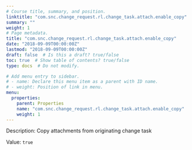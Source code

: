 ```yaml
---
# Course title, summary, and position.
linktitle: "com.snc.change_request.rl.change_task.attach.enable_copy"
summary: ""
weight: 1
# Page metadata.
title: "com.snc.change_request.rl.change_task.attach.enable_copy"
date: "2018-09-09T00:00:00Z"
lastmod: "2018-09-09T00:00:00Z"
draft: false  # Is this a draft? true/false
toc: true  # Show table of contents? true/false
type: docs  # Do not modify.

# Add menu entry to sidebar.
# - name: Declare this menu item as a parent with ID name.
# - weight: Position of link in menu.
menu:
  properties:
    parent: Properties
    name: "com.snc.change_request.rl.change_task.attach.enable_copy"
    weight: 1
---
```


Description: Copy attachments from originating change task


Value: `true`